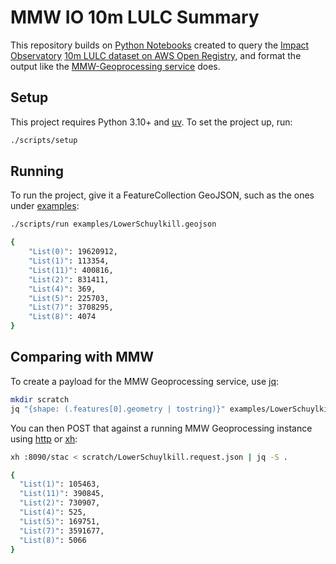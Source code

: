 # MMW IO 10m LULC Summary

This repository builds on [Python Notebooks](https://gist.github.com/rajadain/1d3591a7a00c750466e3793bf1a9bcd2) created to query the [Impact Observatory](https://www.impactobservatory.com/) [10m LULC dataset on AWS Open Registry](https://registry.opendata.aws/io-lulc/), and format the output like the [MMW-Geoprocessing service](https://github.com/WikiWatershed/mmw-geoprocessing) does.

## Setup

This project requires Python 3.10+ and [uv](https://github.com/astral-sh/uv). To set the project up, run:

```bash
./scripts/setup
```

## Running

To run the project, give it a FeatureCollection GeoJSON, such as the ones under [examples](./examples/):

```bash
./scripts/run examples/LowerSchuylkill.geojson

{
    "List(0)": 19620912,
    "List(1)": 113354,
    "List(11)": 400816,
    "List(2)": 831411,
    "List(4)": 369,
    "List(5)": 225703,
    "List(7)": 3708295,
    "List(8)": 4074
}
```

## Comparing with MMW

To create a payload for the MMW Geoprocessing service, use [jq](https://github.com/jqlang/jq):

```bash
mkdir scratch
jq "{shape: (.features[0].geometry | tostring)}" examples/LowerSchuylkill.geojson > scratch/LowerSchuylkill.request.json
```

You can then POST that against a running MMW Geoprocessing instance using [http](https://github.com/httpie/cli) or [xh](https://github.com/ducaale/xh):

```bash
xh :8090/stac < scratch/LowerSchuylkill.request.json | jq -S .

{
  "List(1)": 105463,
  "List(11)": 390845,
  "List(2)": 730907,
  "List(4)": 525,
  "List(5)": 169751,
  "List(7)": 3591677,
  "List(8)": 5066
}
```
